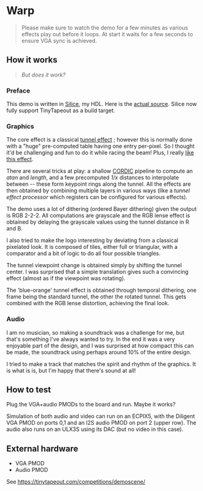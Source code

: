 <!---

This file is used to generate your project datasheet. Please fill in the information below and delete any unused
sections.

You can also include images in this folder and reference them in the markdown. Each image must be less than
512 kb in size, and the combined size of all images must be less than 1 MB.
-->

# Warp

> Please make sure to watch the demo for a few minutes as various effects play
> out before it loops. At start it waits for a few seconds to ensure VGA sync is
> achieved.

## How it works

> *But does it work?*

### Preface

This demo is written in [Silice](https://github.com/sylefeb/Silice/), my HDL.
Here is the [actual source](../src/silice/vga_demo.si). Silice now fully support TinyTapeout as a build target.

### Graphics

The core effect is a classical [tunnel effect](https://lodev.org/cgtutor/tunnel.html) ; however this is normally done with a "huge" pre-computed table having
one entry per-pixel. So I thought it'd be challenging and fun to do it while
racing the beam! Plus, I really [like this effect](https://htmlpreview.github.io/?https://github.com/sylefeb/gfxcat/blob/main/runtime/gfxcat_tunnel.html).

There are several tricks at play: a shallow
[CORDIC](https://en.wikipedia.org/wiki/CORDIC) pipeline to compute an *atan* and *length*, and a few precomputed *1/x* distances to interpolate
between -- these form keypoint rings along the tunnel. All the effects are then obtained by combining multiple layers in various
ways (like a *tunnel effect processor* which registers can be configured for
various effects).

The demo uses a lot of dithering (ordered Bayer dithering) given the output is RGB 2-2-2. All computations are grayscale and the RGB lense effect is obtained by delaying the grayscale values using the tunnel distance in R and B.

I also tried to make the logo interesting by deviating from a classical pixelated look.
It is composed of tiles, either full or triangular, with a comparator and a bit
of logic to do all four possible triangles.

The tunnel viewpoint change is obtained simply by shifting the tunnel center.
I was surprised that a simple translation gives such a convincing effect (almost
as if the viewpoint was rotating).

The 'blue-orange' tunnel effect is obtained through temporal dithering, one frame
being the standard tunnel, the other the rotated tunnel. This gets combined with
the RGB lense distortion, achieving the final look.

### Audio

I am no musician, so making a soundtrack was a challenge for me, but that's something I've always wanted to try. In the end it was a very enjoyable part of the design, and I was surprised
at how compact this can be made, the soundtrack using perhaps around 10% of the entire design.

I tried to make a track that matches the spirit and rhythm of the graphics. It is what is is, but I'm happy that there's sound at all!

## How to test

Plug the VGA+audio PMODs to the board and run. Maybe it works?

Simulation of both audio and video can run on an ECPIX5, with the Diligent VGA
PMOD on ports 0,1 and an I2S audio PMOD on port 2 (upper row).
The audio also runs on an ULX3S using its DAC (but no video in this case).

## External hardware

- VGA PMOD
- Audio PMOD

See https://tinytapeout.com/competitions/demoscene/
